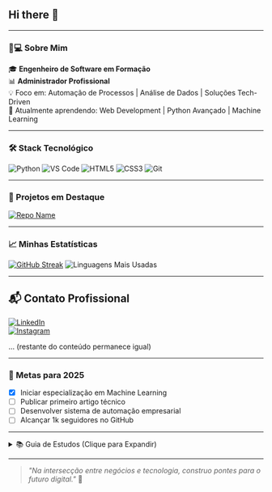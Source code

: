## Hi there 👋

---
### 👨💻 Sobre Mim
🎓 **Engenheiro de Software em Formação**  
📊 **Administrador Profissional**  
💡 Foco em: Automação de Processos | Análise de Dados | Soluções Tech-Driven  
🌱 Atualmente aprendendo: Web Development | Python Avançado | Machine Learning  

---

### 🛠️ Stack Tecnológico

![Python](https://img.shields.io/badge/Python-3776AB?style=for-the-badge&logo=python&logoColor=white)
![VS Code](https://img.shields.io/badge/VS_Code-007ACC?style=for-the-badge&logo=visual-studio-code&logoColor=white)
![HTML5](https://img.shields.io/badge/HTML5-E34F26?style=for-the-badge&logo=html5&logoColor=white)
![CSS3](https://img.shields.io/badge/CSS3-1572B6?style=for-the-badge&logo=css3&logoColor=white)
![Git](https://img.shields.io/badge/Git-F05032?style=for-the-badge&logo=git&logoColor=white)

---

### 📌 Projetos em Destaque
[![Repo Name](https://github-readme-stats.vercel.app/api/pin/?username=delblerferreira&repo=SEU_REPOSITORIO&theme=tokyonight)](https://github.com/delblerferreira/SEU_REPOSITORIO)

---

### 📈 Minhas Estatísticas
[![GitHub Streak](https://streak-stats.demolab.com/?user=delblerferreira&theme=tokyonight)](https://git.io/streak-stats)
![Linguagens Mais Usadas](https://github-readme-stats.vercel.app/api/top-langs/?username=delblerferreira&layout=compact&theme=tokyonight)

---

## 📬 Contato Profissional
[![LinkedIn](https://img.shields.io/badge/LinkedIn-0077B5?style=for-the-badge&logo=linkedin&logoColor=white)](https://www.linkedin.com/in/delbler-ferreira-consultor)  
[![Instagram](https://img.shields.io/badge/Instagram-E4405F?style=for-the-badge&logo=instagram&logoColor=white)](https://www.instagram.com/delbler_ferreira)

... (restante do conteúdo permanece igual)

---

### 🎯 Metas para 2025
- [x] Iniciar especialização em Machine Learning  
- [ ] Publicar primeiro artigo técnico  
- [ ] Desenvolver sistema de automação empresarial  
- [ ] Alcançar 1k seguidores no GitHub

---

<details>
<summary>📚 Guia de Estudos (Clique para Expandir)</summary>

**Rotina Diária:**
1. 1h Leitura Técnica
2. 2h Prática de Codificação
3. 30min Revisão de Algoritmos

**Recursos Favoritos:**
- Livro: "Clean Code" de Robert C. Martin
- Curso: CS50's Introduction to Computer Science
- Newsletter: Towards Data Science

</details>

---

> *"Na intersecção entre negócios e tecnologia, construo pontes para o futuro digital."* 🚀

